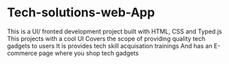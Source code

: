 # Tech-solutions-web-App
This is a UI/ fronted development project
built with HTML, CSS and Typed.js
This projects with a cool UI
Covers the scope of providing quality tech gadgets to users
It is provides tech skill acquisation trainings
And has an E-commerce page where you shop tech gadgets
